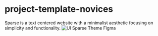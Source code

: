 # project-template-novices
 Sparse is a text centered website with a minimalist aesthetic focusing on simplicity and functionality.
![UI Sparse Theme Figma](https://github.com/user-attachments/assets/583da981-c929-48f2-beed-c737a1f8cb8f)
